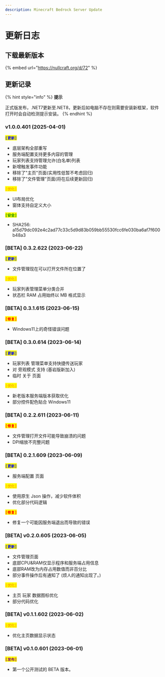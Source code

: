 ```yaml
---
description: Minecraft Bedrock Server Update
---
```


# 更新日志

## 下载最新版本

{% embed url="https://nullcraft.org/d/72" %}

## 更新记录

{% hint style="info" %}
**提示**

正式版发布，.NET7更新至.NET8，更新后如电脑不存在则需要安装新框架，软件打开时会自动检测提示安装。
{% endhint %}

### v1.0.0.401 (2025-04-01)

<mark style="color:blue;">**`[更新]`**</mark>

* 底层架构全部重写
* 服务端配置支持更多内容的管理
* 玩家列表支持管理允许(白名单)列表
* 新增触发事件功能
* 移除了"主页"页面(实用性低暂不考虑回归)
* 移除了"文件管理"页面(将在后续更新回归)

<mark style="color:orange;">**`[优化]`**</mark>

* UI布局优化
* 窗体支持自定义大小

<mark style="color:green;">**`[安全]`**</mark>

* SHA256: a15d79dc092e4c2ad77c33c5d9d83b059bb55530fcc6fe030ba6af7f600b48a3

### \[BETA] 0.3.2.622 (2023-06-22)

<mark style="color:blue;">**`[更新]`**</mark>

* 文件管理现在可以打开文件所在位置了

<mark style="color:orange;">**`[优化]`**</mark>

* 玩家列表管理菜单分类合并
* 状态栏 RAM 占用始终以 MB 格式显示

### \[BETA] 0.3.1.615 (2023-06-15)

<mark style="color:red;">**`[修复]`**</mark>

* Windows11上的奇怪错误问题

### \[BETA] 0.3.0.614 (2023-06-14)

<mark style="color:blue;">**`[更新]`**</mark>

* 玩家列表 管理菜单支持快捷传送玩家
* 对 旁观模式 支持 (基岩版新加入)
* 临时 关于 页面

<mark style="color:orange;">**`[优化]`**</mark>

* 新老版本服务端版本获取优化
* 部分控件配色贴合 Windows11

### \[BETA] 0.2.2.611 (2023-06-11)

<mark style="color:red;">**`[修复]`**</mark>

* 文件管理打开文件可能导致崩溃的问题
* DPI缩放不完整问题

### \[BETA] 0.2.1.609 (2023-06-09)

<mark style="color:blue;">**`[更新]`**</mark>

* 服务端配置 页面

<mark style="color:orange;">**`[优化]`**</mark>

* 使用原生 Json 操作，减少软件体积
* 优化部分代码逻辑

<mark style="color:red;">**`[修复]`**</mark>

* 修复一个可能因服务端退出而导致的错误

### \[BETA] v0.2.0.605 (2023-06-05)

<mark style="color:blue;">**`[更新]`**</mark>

* 文件管理页面
* 底部CPU\&RAM仅显示程序和服务端占用信息
* 底部RAM改为内存占用数值而非百分比
* 部分事件操作后有通知了 (烦人的通知出现了。)

<mark style="color:orange;">**`[优化]`**</mark>

* 主页 玩家 数据图标优化
* 部分代码优化

### \[BETA] v0.1.1.602 (2023-06-02)

<mark style="color:orange;">**`[优化]`**</mark>

* 优化主页数据显示状态

### \[BETA] v0.1.0.601 (2023-06-01)

<mark style="color:purple;">**`[发布]`**</mark>

* 第一个公开测试的 BETA 版本。
